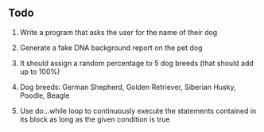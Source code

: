 ## Todo

1. Write a program that asks the user for the name of their dog
2. Generate a fake DNA background report on the pet dog
3. It should assign a random percentage to 5 dog breeds (that should add up to 100%)

4. Dog breeds: German Shepherd, Golden Retriever, Siberian Husky, Poodle, Beagle

5. Use do...while loop to continuously execute the statements contained in its block as long as the given condition is true